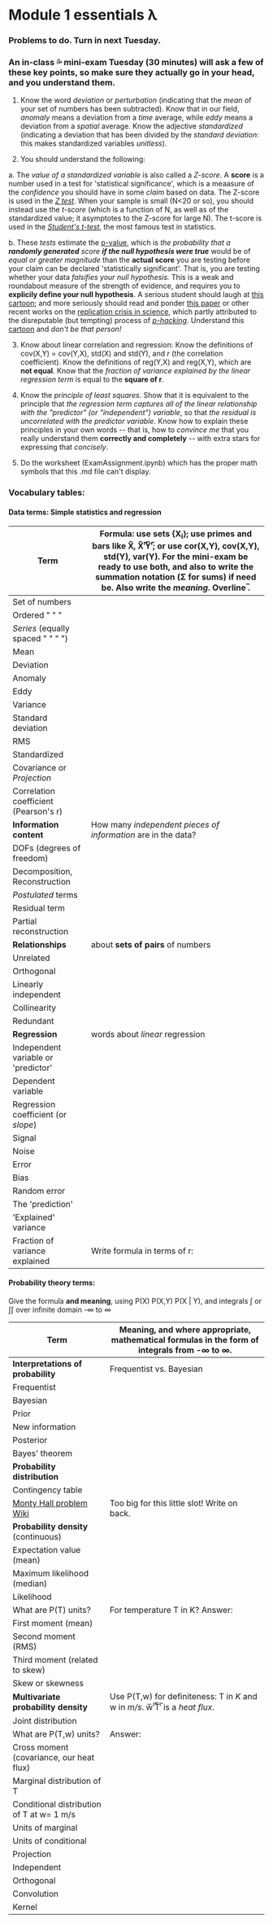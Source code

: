 # Module 1 essentials &#955;
### Problems to do. Turn in next Tuesday. 
### An in-class 💦 mini-exam Tuesday (30 minutes) will ask a few of these key points, so make sure they actually go in your head, and you understand them. 

1. Know the word _deviation_ or _perturbation_ (indicating that the _mean_ of your set of numbers has been subtracted). Know that in our field, _anomaly_ means a deviation from a _time_ average, while _eddy_ means a deviation from a _spatial_ average. Know the adjective  _standardized_ (indicating a deviation that has been divided by the _standard deviation_: this makes standardized variables _unitless_). 

2. You should understand the following: 

  a. The _value of a standardized variable_ is also called a _Z-score_. A **score** is a number used in a test for 'statistical significance', which is a meaasure of the _confidence_ you should have in some _claim_ based on data. The Z-score is used in the [_Z test_](https://en.wikipedia.org/wiki/Z-test). When your sample is small (N<20 or so), you should instead use the _t-score_ (which is a function of N, as well as of the standardized value; it asymptotes to the Z-score for large N). The t-score is used in the [_Student's t-test_](https://en.wikipedia.org/wiki/Student%27s_t-test), the most famous test in statistics. 
  
  b. These _tests_ estimate the [p-value](https://en.wikipedia.org/wiki/P-value), which is _the probability that a **randomly generated** score **if the null hypothesis were true**_ would be of _equal or greater magnitude_ than the **actual score**  you are testing before your claim can be declared 'statistically significant'. That is, you are testing whether your data _falsifies your null hypothesis._ This is a weak and roundabout measure of the strength of evidence, and requires you to **explicily define your null hypothesis**. A serious student should laugh at [this cartoon](https://xkcd.com/882/); and more seriously should read and ponder [this paper](https://journals.ametsoc.org/doi/abs/10.1175/2010JCLI3746.1) or other recent works on the [replication crisis in science](https://en.wikipedia.org/wiki/Replication_crisis), which partly attributed to the disreputable (but tempting) process of [_p-hacking_](https://en.wikipedia.org/wiki/Data_dredging). Understand this [cartoon](https://xkcd.com/1478/) and _don't be that person!_

3. Know about linear correlation and regression: Know the definitions of cov(X,Y) = cov(Y,X), std(X) and std(Y), and _r_ (the correlation coefficient). Know the definitions of reg(Y,X) and reg(X,Y), which are **not equal**. Know that the _fraction of variance explained by the linear regression term_ is equal to the **square of r**. 

4. Know the _principle of least squares_. Show that it is equivalent to the principle that _the regression term captures all of the linear relationship with the "predictor" (or "independent") variable_, so that _the residual is uncorrelated with the predictor variable_. Know how to explain these principles in your own words -- that is, how to _convince me_ that you really understand them **correctly and completely** -- with extra stars for expressing that _concisely_. 

5. Do the worksheet (ExamAssignment.ipynb) which has the proper math symbols that this .md file can't display. 

### Vocabulary tables: 

#### Data terms: Simple statistics and regression
Term | Formula: use sets {X<sub>i</sub>}; use primes and bars like X̅, X̅'̅Y̅'̅; or use cor(X,Y), cov(X,Y), std(Y), var(Y). For the mini-exam be ready to use both, and also to write the summation notation (Σ for sums) if need be. Also write the _meaning_. Overline ̅.
-----|--------
Set of numbers | 
Ordered " " " | 
_Series_ (equally spaced " " " ") |
Mean | 
Deviation | 
Anomaly | 
Eddy |
Variance | 
Standard deviation |
RMS | 
Standardized | 
Covariance or _Projection_ |
Correlation coefficient (Pearson's r) |
**Information content** | How many _independent pieces of information_ are in the data?
DOFs (degrees of freedom)| 
Decomposition, Reconstruction |
_Postulated_ terms | 
Residual term | 
Partial reconstruction | 
**Relationships** | about **sets of pairs** of numbers
Unrelated | 
Orthogonal | 
Linearly independent | 
Collinearity | 
Redundant | 
**Regression** | words about _linear_ regression 
Independent variable or 'predictor' | 
Dependent variable | 
Regression coefficient (or _slope_) | 
Signal | 
Noise | 
Error |
Bias | 
Random error | 
The 'prediction' | 
'Explained' variance | 
Fraction of variance explained | Write formula in terms of r: 

#### Probability theory terms: 
Give the formula **and meaning**, using P(X) P(X,Y) P(X &#124; Y), and integrals ∫ or ∫∫ over infinite domain -∞ to ∞

Term | Meaning, and where appropriate, mathematical formulas in the form of integrals from -∞ to ∞. 
-----|--------
**Interpretations of probability** | Frequentist vs. Bayesian 
Frequentist | 
Bayesian | 
Prior |
New information | 
Posterior | 
Bayes' theorem | 
**Probability distribution** | 
Contingency table | 
[Monty Hall problem](http://marilynvossavant.com/game-show-problem/) [Wiki](https://en.wikipedia.org/wiki/Monty_Hall_problem) | Too big for this little slot! Write on back. 
**Probability density** (continuous) | 
Expectation value (mean) | 
Maximum likelihood (median) | 
Likelihood | 
What are P(T) units? | For temperature T in K? Answer: 
First moment (mean) | 
Second moment (RMS) | 
Third moment (related to skew) | 
Skew or skewness | 
**Multivariate probability density** | Use P(T,w) for definiteness: T in _K_ and w in _m/s_. w̅'̅T̅'̅ is a _heat flux_. 
Joint distribution | 
What are P(T,w) units? | Answer: 
Cross moment (covariance, our heat flux) | 
Marginal distribution of T | 
Conditional distribution of T at w= 1 m/s | 
Units of marginal  | 
Units of conditional | 
Projection | 
Independent | 
Orthogonal | 
Convolution | 
Kernel | 
